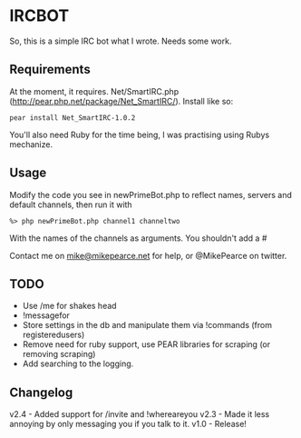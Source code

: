 IRCBOT
======
So, this is a simple IRC bot what I wrote. Needs some work.

Requirements
------------
At the moment, it requires. Net/SmartIRC.php (http://pear.php.net/package/Net_SmartIRC/). Install like so:

    pear install Net_SmartIRC-1.0.2

You'll also need Ruby for the time being, I was practising using Rubys mechanize.

Usage
-----
Modify the code you see in newPrimeBot.php to reflect names, servers and default channels, then run it with

    %> php newPrimeBot.php channel1 channeltwo

With the names of the channels as arguments. You shouldn't add a #

Contact me on mike@mikepearce.net for help, or @MikePearce on twitter.

TODO
----
* Use /me for shakes head
* !messagefor
* Store settings in the db and manipulate them via !commands (from registeredusers)
* Remove need for ruby support, use PEAR libraries for scraping (or removing scraping)
* Add searching to the logging.

Changelog
---------
v2.4 - Added support for /invite and !whereareyou
v2.3 - Made it less annoying by only messaging you if you talk to it.
v1.0 - Release!